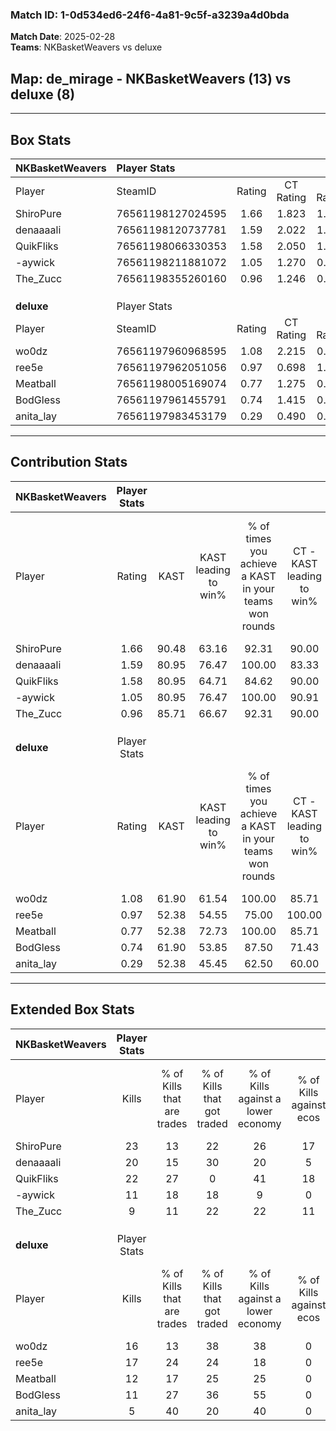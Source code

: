 ### Match ID: 1-0d534ed6-24f6-4a81-9c5f-a3239a4d0bda  
**Match Date**: 2025-02-28  
**Teams**: NKBasketWeavers vs deluxe  

## **Map**: de_mirage - NKBasketWeavers (13) vs deluxe (8)  
---  

## Box Stats  

| **NKBasketWeavers** | Player Stats      |        |           |          |       |       |       |         |        |      |     |
| :- | :- | :-: | :-: | :-: | :-: | :-: | :-: | :-: | :-: | :-: | :-: |
| Player              | SteamID           | Rating | CT Rating | T Rating | KAST  |  ADR  | Kills | Assists | Deaths | K/D  | HS% |
| ShiroPure           | 76561198127024595 |  1.66  |   1.823   |  1.672   | 90.48 | 103.5 |  23   |    8    |   15   | 1.53 | 56  |
| denaaaali           | 76561198120737781 |  1.59  |   2.022   |  1.128   | 80.95 | 112.1 |  20   |    7    |   11   | 1.82 | 50  |
| QuikFliks           | 76561198066330353 |  1.58  |   2.050   |  1.135   | 80.95 | 100.1 |  22   |    6    |   13   | 1.69 | 50  |
| -aywick             | 76561198211881072 |  1.05  |   1.270   |  0.942   | 80.95 | 50.8  |  11   |    3    |   9    | 1.22 | 18  |
| The_Zucc            | 76561198355260160 |  0.96  |   1.246   |  0.953   | 85.71 | 61.9  |   9   |    7    |   13   | 0.69 | 11  |
|                     |                   |        |           |          |       |       |       |         |        |      |     |
|                     |                   |        |           |          |       |       |       |         |        |      |     |
|                     |                   |        |           |          |       |       |       |         |        |      |     |
| **deluxe**          | Player Stats      |        |           |          |       |       |       |         |        |      |     |
| Player              | SteamID           | Rating | CT Rating | T Rating | KAST  |  ADR  | Kills | Assists | Deaths | K/D  | HS% |
| wo0dz               | 76561197960968595 |  1.08  |   2.215   |  0.411   | 61.90 | 87.0  |  16   |    8    |   16   | 1.00 | 31  |
| ree5e               | 76561197962051056 |  0.97  |   0.698   |  1.221   | 52.38 | 76.1  |  17   |    3    |   17   | 1.00 | 47  |
| Meatball            | 76561198005169074 |  0.77  |   1.275   |  0.393   | 52.38 | 60.9  |  12   |    4    |   15   | 0.80 | 58  |
| BodGless            | 76561197961455791 |  0.74  |   1.415   |  0.501   | 61.90 | 66.3  |  11   |    4    |   18   | 0.61 | 54  |
| anita_lay           | 76561197983453179 |  0.29  |   0.490   |  0.318   | 52.38 | 34.0  |   5   |    3    |   19   | 0.26 | 20  |
---  

## Contribution Stats  

| **NKBasketWeavers** | Player Stats |       |                      |                                                        |                           |                                                             |                          |                                                            |
| :- | :-: | :-: | :-: | :-: | :-: | :-: | :-: | :-: |
| Player              |    Rating    | KAST  | KAST leading to win% | % of times you achieve a KAST in your teams won rounds | CT - KAST leading to win% | CT - % of times you achieve a KAST in your teams won rounds | T - KAST leading to win% | T - % of times you achieve a KAST in your teams won rounds |
| ShiroPure           |     1.66     | 90.48 |        63.16         |                         92.31                          |           90.00           |                            90.00                            |          33.33           |                           100.00                           |
| denaaaali           |     1.59     | 80.95 |        76.47         |                         100.00                         |           83.33           |                           100.00                            |          60.00           |                           100.00                           |
| QuikFliks           |     1.58     | 80.95 |        64.71         |                         84.62                          |           90.00           |                            90.00                            |          28.57           |                           66.67                            |
| -aywick             |     1.05     | 80.95 |        76.47         |                         100.00                         |           90.91           |                           100.00                            |          50.00           |                           100.00                           |
| The_Zucc            |     0.96     | 85.71 |        66.67         |                         92.31                          |           90.00           |                            90.00                            |          37.50           |                           100.00                           |
|                     |              |       |                      |                                                        |                           |                                                             |                          |                                                            |
|                     |              |       |                      |                                                        |                           |                                                             |                          |                                                            |
|                     |              |       |                      |                                                        |                           |                                                             |                          |                                                            |
| **deluxe**          | Player Stats |       |                      |                                                        |                           |                                                             |                          |                                                            |
| Player              |    Rating    | KAST  | KAST leading to win% | % of times you achieve a KAST in your teams won rounds | CT - KAST leading to win% | CT - % of times you achieve a KAST in your teams won rounds | T - KAST leading to win% | T - % of times you achieve a KAST in your teams won rounds |
| wo0dz               |     1.08     | 61.90 |        61.54         |                         100.00                         |           85.71           |                           100.00                            |          33.33           |                           100.00                           |
| ree5e               |     0.97     | 52.38 |        54.55         |                         75.00                          |          100.00           |                            66.67                            |          28.57           |                           100.00                           |
| Meatball            |     0.77     | 52.38 |        72.73         |                         100.00                         |           85.71           |                           100.00                            |          50.00           |                           100.00                           |
| BodGless            |     0.74     | 61.90 |        53.85         |                         87.50                          |           71.43           |                            83.33                            |          33.33           |                           100.00                           |
| anita_lay           |     0.29     | 52.38 |        45.45         |                         62.50                          |           60.00           |                            50.00                            |          33.33           |                           100.00                           |
---  

## Extended Box Stats  

| **NKBasketWeavers** | Player Stats |                            |                            |                                    |                         |                              |                                 |        |                             |                                     |                          |                               |                            |
| :- | :-: | :-: | :-: | :-: | :-: | :-: | :-: | :-: | :-: | :-: | :-: | :-: | :-: |
| Player              |    Kills     | % of Kills that are trades | % of Kills that got traded | % of Kills against a lower economy | % of Kills against ecos | % of Kills that are flawless | % of Kills that are close duels | Deaths | % of Deaths that get traded | % of Deaths against a lower economy | % of Deaths against ecos | % of Deaths that are flawless | % of Deaths that are close |
| ShiroPure           |      23      |             13             |             22             |                 26                 |           17            |              70              |                0                |   15   |             27              |                 20                  |            7             |              73               |             7              |
| denaaaali           |      20      |             15             |             30             |                 20                 |            5            |              75              |                5                |   11   |             18              |                  9                  |            0             |              91               |             0              |
| QuikFliks           |      22      |             27             |             0              |                 41                 |           18            |              68              |                5                |   13   |             23              |                  8                  |            0             |              69               |             0              |
| -aywick             |      11      |             18             |             18             |                 9                  |            0            |              45              |                0                |   9    |             33              |                 11                  |            0             |              67               |             11             |
| The_Zucc            |      9       |             11             |             22             |                 22                 |           11            |              78              |                0                |   13   |             46              |                  8                  |            0             |              62               |             0              |
|                     |              |                            |                            |                                    |                         |                              |                                 |        |                             |                                     |                          |                               |                            |
|                     |              |                            |                            |                                    |                         |                              |                                 |        |                             |                                     |                          |                               |                            |
|                     |              |                            |                            |                                    |                         |                              |                                 |        |                             |                                     |                          |                               |                            |
| **deluxe**          | Player Stats |                            |                            |                                    |                         |                              |                                 |        |                             |                                     |                          |                               |                            |
| Player              |    Kills     | % of Kills that are trades | % of Kills that got traded | % of Kills against a lower economy | % of Kills against ecos | % of Kills that are flawless | % of Kills that are close duels | Deaths | % of Deaths that get traded | % of Deaths against a lower economy | % of Deaths against ecos | % of Deaths that are flawless | % of Deaths that are close |
| wo0dz               |      16      |             13             |             38             |                 38                 |            0            |              75              |                6                |   16   |             25              |                 25                  |            0             |              63               |             6              |
| ree5e               |      17      |             24             |             24             |                 18                 |            0            |              65              |                0                |   17   |              6              |                 18                  |            0             |              65               |             0              |
| Meatball            |      12      |             17             |             25             |                 25                 |            0            |              75              |                0                |   15   |              0              |                 20                  |            0             |              73               |             7              |
| BodGless            |      11      |             27             |             36             |                 55                 |            0            |              73              |                0                |   18   |             33              |                 22                  |            0             |              72               |             0              |
| anita_lay           |      5       |             40             |             20             |                 40                 |            0            |              80              |               20                |   19   |             21              |                 16                  |            0             |              68               |             0              |
